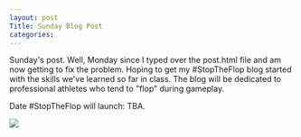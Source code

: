 ```yaml
---
layout: post
Title: Sunday Blog Post
categories: 
---
```


Sunday's post. Well, Monday since I typed over the post.html file and am now getting to fix the problem. Hoping to get my #StopTheFlop blog started with the skills we've learned so far in class. The blog will be dedicated to professional athletes who tend to "flop" during gameplay.

Date #StopTheFlop will launch: TBA.

<img src="http://usatthebiglead.files.wordpress.com/2014/06/robben-gets-the-call-against-mexico.gif">
